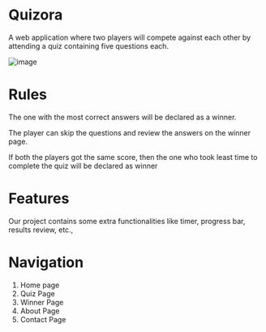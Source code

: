 # Quizora
A web application where two players will compete against each other by attending a quiz containing five questions each.

![image](https://user-images.githubusercontent.com/57905845/151533663-677aa176-1279-48f8-8191-a4cc927d8c0e.png)

# Rules
The one with the most correct answers will be declared as a winner.

The player can skip the questions and review the answers on the winner page.

If both the players got the same score, then the one who took least time to complete the quiz will be declared as winner

# Features
Our project contains some extra functionalities like timer, progress bar, results review, etc.,

# Navigation
1. Home page
2. Quiz Page
3. Winner Page
4. About Page
5. Contact Page
